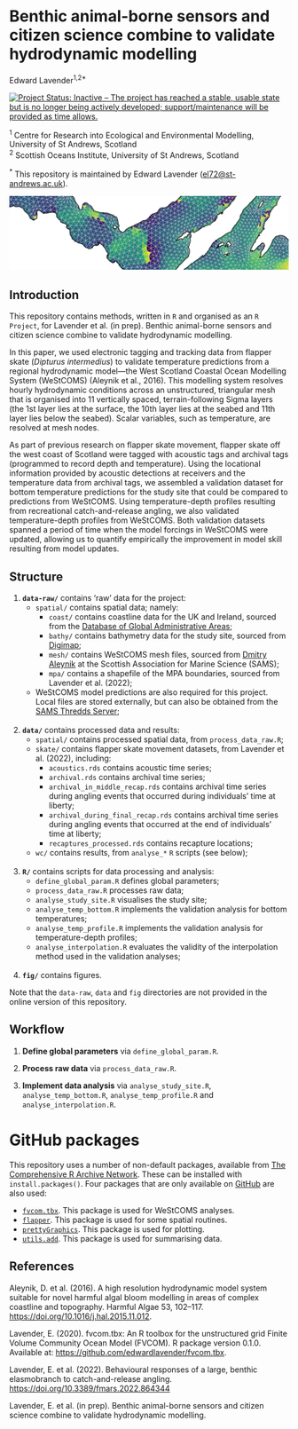Benthic animal-borne sensors and citizen science combine to validate
hydrodynamic modelling
================
Edward Lavender<sup>1,2\*</sup>

[![Project Status: Inactive – The project has reached a stable, usable
state but is no longer being actively developed; support/maintenance
will be provided as time
allows.](https://www.repostatus.org/badges/latest/inactive.svg)](https://www.repostatus.org/#inactive)

<sup>1</sup> Centre for Research into Ecological and Environmental
Modelling, University of St Andrews, Scotland  
<sup>2</sup> Scottish Oceans Institute, University of St Andrews,
Scotland

<sup>\*</sup> This repository is maintained by Edward Lavender
(<el72@st-andrews.ac.uk>).

<img src="banner_img.png"/>

## Introduction

This repository contains methods, written in `R` and organised as an `R
Project`, for Lavender et al. (in prep). Benthic animal-borne sensors
and citizen science combine to validate hydrodynamic modelling.

In this paper, we used electronic tagging and tracking data from flapper
skate (*Dipturus intermedius*) to validate temperature predictions from
a regional hydrodynamic model—the West Scotland Coastal Ocean Modelling
System (WeStCOMS) (Aleynik et al., 2016). This modelling system resolves
hourly hydrodynamic conditions across an unstructured, triangular mesh
that is organised into 11 vertically spaced, terrain-following Sigma
layers (the 1st layer lies at the surface, the 10th layer lies at the
seabed and 11th layer lies below the seabed). Scalar variables, such as
temperature, are resolved at mesh nodes.

As part of previous research on flapper skate movement, flapper skate
off the west coast of Scotland were tagged with acoustic tags and
archival tags (programmed to record depth and temperature). Using the
locational information provided by acoustic detections at receivers and
the temperature data from archival tags, we assembled a validation
dataset for bottom temperature predictions for the study site that could
be compared to predictions from WeStCOMS. Using temperature-depth
profiles resulting from recreational catch-and-release angling, we also
validated temperature-depth profiles from WeStCOMS. Both validation
datasets spanned a period of time when the model forcings in WeStCOMS
were updated, allowing us to quantify empirically the improvement in
model skill resulting from model updates.

## Structure

1.  **`data-raw/`** contains ‘raw’ data for the project:
      - `spatial/` contains spatial data; namely:
          - `coast/` contains coastline data for the UK and Ireland,
            sourced from the [Database of Global Administrative
            Areas](https://gadm.org);
          - `bathy/` contains bathymetry data for the study site,
            sourced from [Digimap](https://digimap.edina.ac.uk);
          - `mesh/` contains WeStCOMS mesh files, sourced from [Dmitry
            Aleynik](https://www.sams.ac.uk/people/researchers/aleynik-dr-dmitry/)
            at the Scottish Association for Marine Science (SAMS);
          - `mpa/` contains a shapefile of the MPA boundaries, sourced
            from Lavender et al. (2022);
      - WeStCOMS model predictions are also required for this project.
        Local files are stored externally, but can also be obtained from
        the [SAMS Thredds
        Server](https://www.sams.ac.uk/facilities/thredds/); <br/><br/>
2.  **`data/`** contains processed data and results:
      - `spatial/` contains processed spatial data, from
        `process_data_raw.R`;
      - `skate/` contains flapper skate movement datasets, from Lavender
        et al. (2022), including:
          - `acoustics.rds` contains acoustic time series;
          - `archival.rds` contains archival time series;
          - `archival_in_middle_recap.rds` contains archival time series
            during angling events that occurred during individuals’ time
            at liberty;
          - `archival_during_final_recap.rds` contains archival time
            series during angling events that occurred at the end of
            individuals’ time at liberty;  
          - `recaptures_processed.rds` contains recapture locations;
      - `wc/` contains results, from `analyse_*` `R` scripts (see
        below); <br/><br/>
3.  **`R/`** contains scripts for data processing and analysis:
      - `define_global_param.R` defines global parameters;
      - `process_data_raw.R` processes raw data;
      - `analyse_study_site.R` visualises the study site;
      - `analyse_temp_bottom.R` implements the validation analysis for
        bottom temperatures;
      - `analyse_temp_profile.R` implements the validation analysis for
        temperature-depth profiles;
      - `analyse_interpolation.R` evaluates the validity of the
        interpolation method used in the validation analyses;<br/><br/>
4.  **`fig/`** contains figures.

Note that the `data-raw`, `data` and `fig` directories are not provided
in the online version of this repository.

## Workflow

1.  **Define global parameters** via `define_global_param.R`.

2.  **Process raw data** via `process_data_raw.R`.

3.  **Implement data analysis** via `analyse_study_site.R`,
    `analyse_temp_bottom.R`, `analyse_temp_profile.R` and
    `analyse_interpolation.R`.

# GitHub packages

This repository uses a number of non-default packages, available from
[The Comprehensive R Archive Network](https://cran.r-project.org). These
can be installed with `install.packages()`. Four packages that are only
available on [GitHub](https://github.com/) are also used:

  - [`fvcom.tbx`](https://github.com/edwardlavender/fvcom.tbx). This
    package is used for WeStCOMS analyses.
  - [`flapper`](https://github.com/edwardlavender/flapper). This package
    is used for some spatial routines.
  - [`prettyGraphics`](https://github.com/edwardlavender/prettyGraphics).
    This package is used for plotting.
  - [`utils.add`](https://github.com/edwardlavender/utils.add). This
    package is used for summarising data.

## References

Aleynik, D. et al. (2016). A high resolution hydrodynamic model system
suitable for novel harmful algal bloom modelling in areas of complex
coastline and topography. Harmful Algae 53, 102–117.
<https://doi.org/10.1016/j.hal.2015.11.012>.

Lavender, E. (2020). fvcom.tbx: An R toolbox for the unstructured grid
Finite Volume Community Ocean Model (FVCOM). R package version 0.1.0.
Available at: <https://github.com/edwardlavender/fvcom.tbx>.

Lavender, E. et al. (2022). Behavioural responses of a large, benthic
elasmobranch to catch-and-release angling.
<https://doi.org/10.3389/fmars.2022.864344>

Lavender, E. et al. (in prep). Benthic animal-borne sensors and citizen
science combine to validate hydrodynamic modelling.
